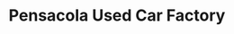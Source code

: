 ---
title: "Pensacola Used Car Factory"
url: /pensacola/pensacola-used-car-factory/
shop: Autohaus
---